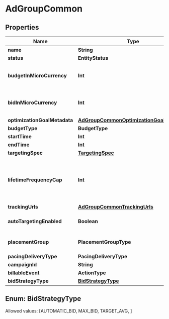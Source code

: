 

# AdGroupCommon


## Properties

Name | Type | Description | Notes
------------ | ------------- | ------------- | -------------
**name** | **String** | Ad group name. |  [optional]
**status** | **EntityStatus** | Ad group/entity status. |  [optional]
**budgetInMicroCurrency** | **Int** | Budget in micro currency. This field is **REQUIRED** for non-CBO (campaign budget optimization) campaigns.  A CBO campaign automatically generates ad group budgets from its campaign budget to maximize campaign outcome. A CBO campaign is limited to 70 or less ad groups. |  [optional]
**bidInMicroCurrency** | **Int** | Bid price in micro currency. This field is **REQUIRED** for the following campaign objective_type/billable_event combinations: AWARENESS/IMPRESSION, CONSIDERATION/CLICKTHROUGH, CATALOG_SALES/CLICKTHROUGH, VIDEO_VIEW/VIDEO_V_50_MRC. |  [optional]
**optimizationGoalMetadata** | [**AdGroupCommonOptimizationGoalMetadata**](AdGroupCommonOptimizationGoalMetadata.md) |  |  [optional]
**budgetType** | **BudgetType** |  |  [optional]
**startTime** | **Int** | Ad group start time. Unix timestamp in seconds. Defaults to current time. |  [optional]
**endTime** | **Int** | Ad group end time. Unix timestamp in seconds. |  [optional]
**targetingSpec** | [**TargetingSpec**](TargetingSpec.md) |  |  [optional]
**lifetimeFrequencyCap** | **Int** | Set a limit to the number of times a promoted pin from this campaign can be impressed by a pinner within the past rolling 30 days. Only available for CPM (cost per mille (1000 impressions))  ad groups. A CPM ad group has an IMPRESSION &lt;a href&#x3D;\&quot;https://developers.pinterest.com/docs/redoc/#section/Billable-event\&quot;&gt;billable_event&lt;/a&gt; value. This field **REQUIRES** the &#x60;end_time&#x60; field. |  [optional]
**trackingUrls** | [**AdGroupCommonTrackingUrls**](AdGroupCommonTrackingUrls.md) |  |  [optional]
**autoTargetingEnabled** | **Boolean** | Enable auto-targeting for ad group. Also known as &lt;a href&#x3D;\&quot;https://help.pinterest.com/en/business/article/expanded-targeting\&quot; target&#x3D;\&quot;_blank\&quot;&gt;\&quot;expanded targeting\&quot;&lt;/a&gt;. |  [optional]
**placementGroup** | **PlacementGroupType** | &lt;a href&#x3D;\&quot;https://developers.pinterest.com/docs/redoc/#section/Placement-group\&quot;&gt;Placement group&lt;/a&gt;. |  [optional]
**pacingDeliveryType** | **PacingDeliveryType** |  |  [optional]
**campaignId** | **String** | Campaign ID of the ad group. |  [optional]
**billableEvent** | **ActionType** |  |  [optional]
**bidStrategyType** | [**BidStrategyType**](#BidStrategyType) | Bid strategy type |  [optional]


## Enum: BidStrategyType
Allowed values: [AUTOMATIC_BID, MAX_BID, TARGET_AVG, ]




